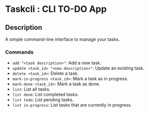 # Taskcli : CLI TO-DO App

## Description
A simple command-line interface to manage your tasks.

### Commands

- `add "<task description>"`: Add a new task.
- `update <task_id> "<new description>"`: Update an existing task.
- `delete <task_id>`: Delete a task.
- `mark-in-progress <task_id>`: Mark a task as in progress.
- `mark-done <task_id>`: Mark a task as done.
- `list`: List all tasks.
- `list done`: List completed tasks.
- `list todo`: List pending tasks.
- `list in-progress`: List tasks that are currently in progress.